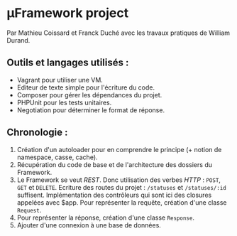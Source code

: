 µFramework project
==================

Par Mathieu Coissard et Franck Duché avec les travaux pratiques de William Durand.

Outils et langages utilisés :
-----------------------------

* Vagrant pour utiliser une VM.
* Editeur de texte simple pour l'écriture du code.
* Composer pour gérer les dépendances du projet.
* PHPUnit pour les tests unitaires.
* Negotiation pour déterminer le format de réponse.

Chronologie :
-------------

1.	Création d'un autoloader pour en comprendre le principe (+ notion de namespace, casse, cache).
2.	Récupération du code de base et de l'architecture des dossiers du Framework.
3.	Le Framework se veut *REST*. Donc utilisation des verbes *HTTP* : `POST`, `GET` et `DELETE`.
	Ecriture des routes du projet : `/statuses` et `/statuses/:id` suffisent.
	Implémentation des contrôleurs qui sont ici des closures appelées avec $app.
	Pour représenter la requête, création d'une classe `Request`.
4.	Pour représenter la réponse, création d'une classe `Response`.
5.	Ajouter d'une connexion à une base de données.